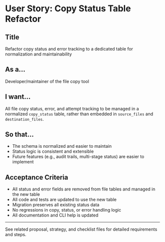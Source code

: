 # User Story: Copy Status Table Refactor

## Title
Refactor copy status and error tracking to a dedicated table for normalization and maintainability

## As a...
Developer/maintainer of the file copy tool

## I want...
All file copy status, error, and attempt tracking to be managed in a normalized `copy_status` table, rather than embedded in `source_files` and `destination_files`.

## So that...
- The schema is normalized and easier to maintain
- Status logic is consistent and extensible
- Future features (e.g., audit trails, multi-stage status) are easier to implement

## Acceptance Criteria
- All status and error fields are removed from file tables and managed in the new table
- All code and tests are updated to use the new table
- Migration preserves all existing status data
- No regressions in copy, status, or error handling logic
- All documentation and CLI help is updated

---

See related proposal, strategy, and checklist files for detailed requirements and steps.
